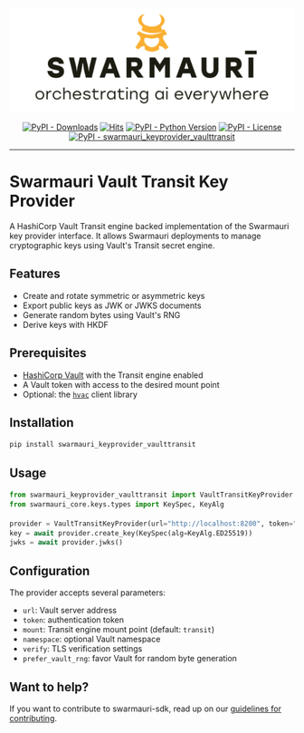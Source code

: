 ![Swarmauri Logo](https://github.com/swarmauri/swarmauri-sdk/blob/3d4d1cfa949399d7019ae9d8f296afba773dfb7f/assets/swarmauri.brand.theme.svg)

<p align="center">
    <a href="https://pypi.org/project/swarmauri_keyprovider_vaulttransit/">
        <img src="https://img.shields.io/pypi/dm/swarmauri_keyprovider_vaulttransit" alt="PyPI - Downloads"/></a>
    <a href="https://hits.sh/github.com/swarmauri/swarmauri-sdk/tree/master/pkgs/community/swarmauri_keyprovider_vaulttransit/">
        <img alt="Hits" src="https://hits.sh/github.com/swarmauri/swarmauri-sdk/tree/master/pkgs/community/swarmauri_keyprovider_vaulttransit.svg"/></a>
    <a href="https://pypi.org/project/swarmauri_keyprovider_vaulttransit/">
        <img src="https://img.shields.io/pypi/pyversions/swarmauri_keyprovider_vaulttransit" alt="PyPI - Python Version"/></a>
    <a href="https://pypi.org/project/swarmauri_keyprovider_vaulttransit/">
        <img src="https://img.shields.io/pypi/l/swarmauri_keyprovider_vaulttransit" alt="PyPI - License"/></a>
    <a href="https://pypi.org/project/swarmauri_keyprovider_vaulttransit/">
        <img src="https://img.shields.io/pypi/v/swarmauri_keyprovider_vaulttransit?label=swarmauri_keyprovider_vaulttransit&color=green" alt="PyPI - swarmauri_keyprovider_vaulttransit"/></a>
</p>

---

# Swarmauri Vault Transit Key Provider

A HashiCorp Vault Transit engine backed implementation of the Swarmauri key
provider interface. It allows Swarmauri deployments to manage cryptographic
keys using Vault's Transit secret engine.

## Features

- Create and rotate symmetric or asymmetric keys
- Export public keys as JWK or JWKS documents
- Generate random bytes using Vault's RNG
- Derive keys with HKDF

## Prerequisites

- [HashiCorp Vault](https://www.vaultproject.io/) with the Transit engine
  enabled
- A Vault token with access to the desired mount point
- Optional: the [`hvac`](https://pypi.org/project/hvac/) client library

## Installation

```bash
pip install swarmauri_keyprovider_vaulttransit
```

## Usage

```python
from swarmauri_keyprovider_vaulttransit import VaultTransitKeyProvider
from swarmauri_core.keys.types import KeySpec, KeyAlg

provider = VaultTransitKeyProvider(url="http://localhost:8200", token="root")
key = await provider.create_key(KeySpec(alg=KeyAlg.ED25519))
jwks = await provider.jwks()
```

## Configuration

The provider accepts several parameters:

- `url`: Vault server address
- `token`: authentication token
- `mount`: Transit engine mount point (default: `transit`)
- `namespace`: optional Vault namespace
- `verify`: TLS verification settings
- `prefer_vault_rng`: favor Vault for random byte generation

## Want to help?

If you want to contribute to swarmauri-sdk, read up on our [guidelines for contributing](https://github.com/swarmauri/swarmauri-sdk/blob/master/contributing.md).
